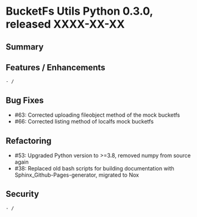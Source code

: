 # BucketFs Utils Python 0.3.0, released XXXX-XX-XX


## Summary


## Features / Enhancements
    - /

## Bug Fixes

 - #63: Corrected uploading fileobject method of the mock bucketfs
 - #66: Corrected listing method of localfs mock bucketfs  

## Refactoring

 - #53: Upgraded Python version to >=3.8, removed numpy from source again
 - #38: Replaced old bash scripts for building documentation with Sphinx_Github-Pages-generator, migrated to Nox

## Security

    - /

